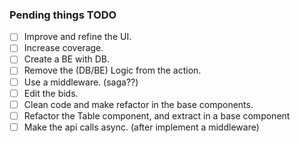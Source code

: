 ### Pending things TODO

- [ ] Improve and refine the UI.
- [ ] Increase coverage.
- [ ] Create a BE with DB.
- [ ] Remove the (DB/BE) Logic from the action.
- [ ] Use a middleware. (saga??)
- [ ] Edit the bids.
- [ ] Clean code and make refactor in the base components.
- [ ] Refactor the Table component, and extract in a base component
- [ ] Make the api calls async. (after implement a middleware)
